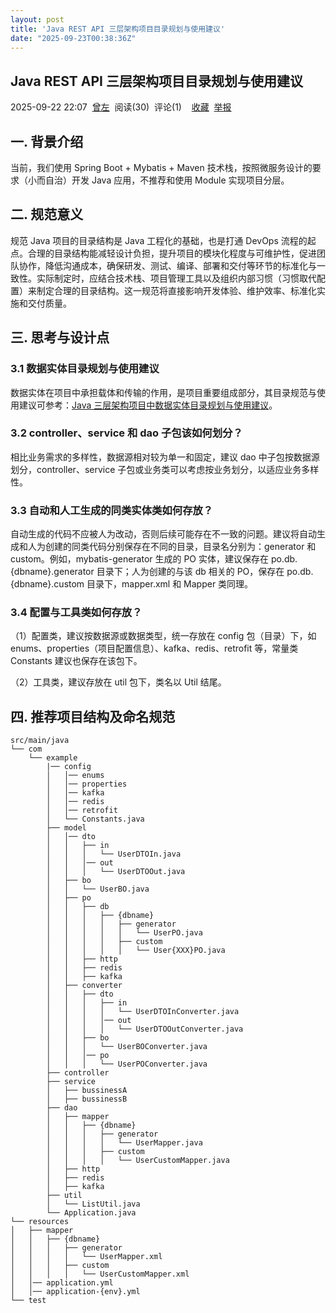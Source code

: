```yaml
---
layout: post
title: 'Java REST API 三层架构项目目录规划与使用建议'
date: "2025-09-23T00:38:36Z"
---
```

Java REST API 三层架构项目目录规划与使用建议
-----------------------------

2025-09-22 22:07  [曾左](https://www.cnblogs.com/zengzuo613)  阅读(30)  评论(1)    [收藏](javascript:void\(0\))  [举报](javascript:void\(0\))

一. 背景介绍
-------

当前，我们使用 Spring Boot + Mybatis + Maven 技术栈，按照微服务设计的要求（小而自治）开发 Java 应用，不推荐和使用 Module 实现项目分层。

二. 规范意义
-------

规范 Java 项目的目录结构是 Java 工程化的基础，也是打通 DevOps 流程的起点。合理的目录结构能减轻设计负担，提升项目的模块化程度与可维护性，促进团队协作，降低沟通成本，确保研发、测试、编译、部署和交付等环节的标准化与一致性。实际制定时，应结合技术栈、项目管理工具以及组织内部习惯（习惯取代配置）来制定合理的目录结构。这一规范将直接影响开发体验、维护效率、标准化实施和交付质量。

三. 思考与设计点
---------

### 3.1 数据实体目录规划与使用建议

数据实体在项目中承担载体和传输的作用，是项目重要组成部分，其目录规范与使用建议可参考：[Java 三层架构项目中数据实体目录规划与使用建议](01.Java%20%E4%B8%89%E5%B1%82%E6%9E%B6%E6%9E%84%E4%B8%AD%E6%95%B0%E6%8D%AE%E5%AE%9E%E4%BD%93%E7%9B%AE%E5%BD%95%E8%A7%84%E5%88%92%E4%B8%8E%E4%BD%BF%E7%94%A8%E5%BB%BA%E8%AE%AE.md)。

### 3.2 controller、service 和 dao 子包该如何划分？

相比业务需求的多样性，数据源相对较为单一和固定，建议 dao 中子包按数据源划分，controller、service 子包或业务类可以考虑按业务划分，以适应业务多样性。

### 3.3 自动和人工生成的同类实体类如何存放？

自动生成的代码不应被人为改动，否则后续可能存在不一致的问题。建议将自动生成和人为创建的同类代码分别保存在不同的目录，目录名分别为：generator 和 custom。例如，mybatis-generator 生成的 PO 实体，建议保存在 po.db.{dbname}.generator 目录下；人为创建的与该 db 相关的 PO，保存在 po.db.{dbname}.custom 目录下，mapper.xml 和 Mapper 类同理。

### 3.4 配置与工具类如何存放？

（1）配置类，建议按数据源或数据类型，统一存放在 config 包（目录）下，如 enums、properties（项目配置信息）、kafka、redis、retrofit 等，常量类 Constants 建议也保存在该包下。

（2）工具类，建议存放在 util 包下，类名以 Util 结尾。

四. 推荐项目结构及命名规范
--------------

    src/main/java
    └── com
        └── example
            |── config
            │   │── enums
            │   │── properties
            │   │── kafka
            │   │── redis
            │   │── retrofit
            │   └── Constants.java
            ├── model
            │   │── dto
            │   │   ├── in
            │   │   │   └── UserDTOIn.java
            │   │   │── out
            │   │   │   └── UserDTOOut.java
            │   ├── bo
            │   │   └── UserBO.java
            │   ├── po
            │   │   ├── db
            │   │   │   ├── {dbname}
            │   │   │   │   ├── generator
            │   │   │   │   │   └── UserPO.java
            │   │   │   │   ├── custom
            │   │   │   │   │   └── User{XXX}PO.java
            │   │   ├── http
            │   │   ├── redis
            │   │   ├── kafka
            │   ├── converter
            │   │   ├── dto
            │   │   │   ├── in
            │   │   │   │   └── UserDTOInConverter.java        
            │   │   │   │── out
            │   │   │   │   └── UserDTOOutConverter.java        
            │   │   ├── bo
            │   │   │   └── UserBOConverter.java
            │   │   │── po
            │   │   │   └── UserPOConverter.java
            ├── controller
            ├── service
            │   ├── bussinessA
            │   ├── bussinessB
            ├── dao
            │   ├── mapper
            │   │   ├── {dbname}
            │   │   │   ├── generator
            │   │   │   │   └── UserMapper.java
            │   │   │   ├── custom
            │   │   │   │   └── UserCustomMapper.java 
            │   ├── http
            │   ├── redis
            │   ├── kafka        
            ├── util
            │   └── ListUtil.java
            └── Application.java
    └── resources
    │   ├── mapper
    │   │   ├── {dbname}
    │   │   │   ├── generator
    │   │   │   │   └── UserMapper.xml
    │   │   │   ├── custom 
    │   │   │   │   └── UserCustomMapper.xml
    │   │── application.yml
    │   │── application-{env}.yml
    └── test
